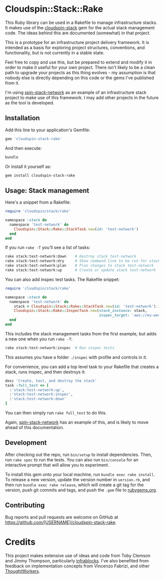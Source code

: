 # Cloudspin::Stack::Rake

This Ruby library can be used in a Rakefile to manage infrastructure stacks. It makes use of the [cloudspin-stack](https://github.com/cloudspinners/cloudspin-stack) gem for the actual stack management code. The ideas behind this are documented (somewhat) in that project.

This is a prototype for an infrastructure project delivery framework. It is intended as a basis for exploring project structures, conventions, and functionality, but is not currently in a stable state.

Feel free to copy and use this, but be prepared to extend and modify it in order to make it useful for your own project. There isn't likely to be a clean path to upgrade your projects as this thing evolves - my assumption is that nobody else is directly depending on this code or the gems I've published from it.

I'm using [spin-stack-network](https://github.com/cloudspinners/spin-stack-network) as an example of an infrastructure stack project to make use of this framework. I may add other projects in the future as the tool is developed.


## Installation

Add this line to your application's Gemfile:

```ruby
gem 'cloudspin-stack-rake'
```

And then execute:

```bash
bundle
```

Or install it yourself as:

```bash
gem install cloudspin-stack-rake
```

## Usage: Stack management

Here's a snippet from a Rakefile:

```ruby
require 'cloudspin/stack/rake'

namespace :stack do
  namespace 'test-network' do
    Cloudspin::Stack::Rake::StackTask.new(id: 'test-network')
  end
end
```

If you run `rake -T` you'll see a list of tasks:

```bash
rake stack:test-network:down    # Destroy stack test-network
rake stack:test-network:dry     # Show command line to be run for stack test-network
rake stack:test-network:plan    # Plan changes to stack test-network
rake stack:test-network:up      # Create or update stack test-network
```

You can also add inspec test tasks. The Rakefile snippet:
```ruby
require 'cloudspin/stack/rake'

namespace :stack do
  namespace 'test-network' do
    stack = Cloudspin::Stack::Rake::StackTask.new(id: 'test-network').instance
    Cloudspin::Stack::Rake::InspecTask.new(stack_instance: stack,
                                           inspec_target: 'aws://eu-west-1/assume-spin_stack_manager-skeleton')
  end
end
```

This includes the stack management tasks from the first example, but adds a new one when you run `rake -T`:

```bash
rake stack:test-network:inspec  # Run inspec tests
```

This assumes you have a folder `./inspec` with profile and controls in it.

For convenience, you can add a top level task to your Rakefile that creates a stack, runs inspec, and then destroys it:

```ruby
desc 'Create, test, and destroy the stack'
task :full_test => [
  :'stack:test-network:up',
  :'stack:test-network:inspec',
  :'stack:test-network:down'
]
```

You can then simply run `rake full_test` to do this.

Again, [spin-stack-network](https://github.com/cloudspinners/spin-stack-network) has an example of this, and is likely to move ahead of this documentation.


## Development

After checking out the repo, run `bin/setup` to install dependencies. Then, run `rake spec` to run the tests. You can also run `bin/console` for an interactive prompt that will allow you to experiment.

To install this gem onto your local machine, run `bundle exec rake install`. To release a new version, update the version number in `version.rb`, and then run `bundle exec rake release`, which will create a git tag for the version, push git commits and tags, and push the `.gem` file to [rubygems.org](https://rubygems.org).

## Contributing

Bug reports and pull requests are welcome on GitHub at https://github.com/[USERNAME]/cloudspin-stack-rake.

# Credits

This project makes extensive use of ideas and code from Toby Clemson and Jimmy Thompson, particularly [infrablocks](https://github.com/infrablocks). I've also benefited from feedback on implementation concepts from Vincenzo Fabrizi, and other [ThoughtWorkers](https://thoughtworks.com).

